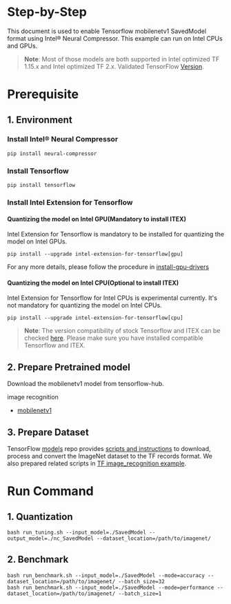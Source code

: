 Step-by-Step
============

This document is used to enable Tensorflow mobilenetv1 SavedModel format using Intel® Neural Compressor.
This example can run on Intel CPUs and GPUs.

> **Note**: 
> Most of those models are both supported in Intel optimized TF 1.15.x and Intel optimized TF 2.x. Validated TensorFlow [Version](/docs/source/installation_guide.md#validated-software-environment).

# Prerequisite

## 1. Environment

### Install Intel® Neural Compressor
```shell
pip install neural-compressor
```
### Install Tensorflow
```shell
pip install tensorflow
```

### Install Intel Extension for Tensorflow
#### Quantizing the model on Intel GPU(Mandatory to install ITEX)
Intel Extension for Tensorflow is mandatory to be installed for quantizing the model on Intel GPUs.

```shell
pip install --upgrade intel-extension-for-tensorflow[gpu]
```
For any more details, please follow the procedure in [install-gpu-drivers](https://github.com/intel/intel-extension-for-tensorflow/blob/main/docs/install/install_for_gpu.md#install-gpu-drivers)

#### Quantizing the model on Intel CPU(Optional to install ITEX)
Intel Extension for Tensorflow for Intel CPUs is experimental currently. It's not mandatory for quantizing the model on Intel CPUs.

```shell
pip install --upgrade intel-extension-for-tensorflow[cpu]
```
> **Note**: 
> The version compatibility of stock Tensorflow and ITEX can be checked [here](https://github.com/intel/intel-extension-for-tensorflow#compatibility-table). Please make sure you have installed compatible Tensorflow and ITEX.

## 2. Prepare Pretrained model
Download the mobilenetv1 model from tensorflow-hub.

image recognition
- [mobilenetv1](https://tfhub.dev/google/imagenet/mobilenet_v1_075_224/classification/5)

## 3. Prepare Dataset
TensorFlow [models](https://github.com/tensorflow/models) repo provides [scripts and instructions](https://github.com/tensorflow/models/tree/master/research/slim#an-automated-script-for-processing-imagenet-data) to download, process and convert the ImageNet dataset to the TF records format.
We also prepared related scripts in [TF image_recognition example](/examples/tensorflow/image_recognition/tensorflow_models/mobilenet_v1/quantization/ptq#3-prepare-dataset).

# Run Command
## 1. Quantization
  ```shell
  bash run_tuning.sh --input_model=./SavedModel --output_model=./nc_SavedModel --dataset_location=/path/to/imagenet/
  ```

## 2. Benchmark
  ```shell
  bash run_benchmark.sh --input_model=./SavedModel --mode=accuracy --dataset_location=/path/to/imagenet/ --batch_size=32
  bash run_benchmark.sh --input_model=./SavedModel --mode=performance --dataset_location=/path/to/imagenet/ --batch_size=1
  ```
